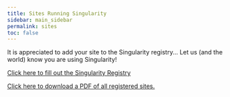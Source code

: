 ```yaml
---
title: Sites Running Singularity
sidebar: main_sidebar
permalink: sites
toc: false
---
```


It is appreciated to add your site to the Singularity registry... Let us (and the world) know you are using Singularity!

<a target="_blank" href="https://goo.gl/forms/D7ed1dfLeNvml6no1">Click here to fill out the Singularity Registry</a>


<a target="_blank" href="https://docs.google.com/spreadsheets/d/1Vc_1prq_1WHGf0LWtpUBY-tfKdLLM_TErjnCe1mY5m0/pub?gid=1407658660&single=true&output=pdf">Click here to download a PDF of all registered sites.


